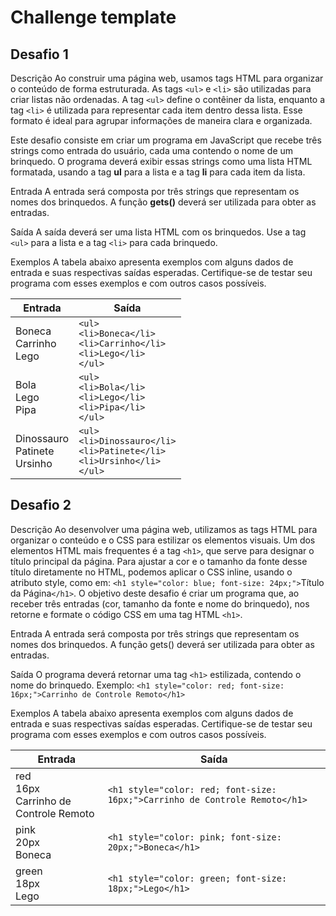# Challenge template
## Desafio 1
Descrição
Ao construir uma página web, usamos tags HTML para organizar o conteúdo de forma estruturada. As tags `<ul>` e `<li>` são utilizadas para criar listas não ordenadas. A tag `<ul>` define o contêiner da lista, enquanto a tag `<li>` é utilizada para representar cada item dentro dessa lista. Esse formato é ideal para agrupar informações de maneira clara e organizada.

Este desafio consiste em criar um programa em JavaScript que recebe três strings como entrada do usuário, cada uma contendo o nome de um brinquedo. O programa deverá exibir essas strings como uma lista HTML formatada, usando a tag **ul** para a lista e a tag **li** para cada item da lista.

Entrada
A entrada será composta por três strings que representam os nomes dos brinquedos. A função **gets()** deverá ser utilizada para obter as entradas.

Saída
A saída deverá ser uma lista HTML com os brinquedos. Use a tag `<ul>` para a lista e a tag `<li>` para cada brinquedo.

Exemplos
A tabela abaixo apresenta exemplos com alguns dados de entrada e suas respectivas saídas esperadas. Certifique-se de testar seu programa com esses exemplos e com outros casos possíveis.

Entrada | Saída
--|--
Boneca<br>Carrinho<br>Lego |`<ul>`<br>`<li>Boneca</li>`<br>`<li>Carrinho</li>`<br>`<li>Lego</li>`<br>`</ul>`
Bola<br>Lego<br>Pipa | `<ul>`<br>`<li>Bola</li>`<br>`<li>Lego</li>`<br>`<li>Pipa</li>`<br>`</ul>`
Dinossauro<br>Patinete<br>Ursinho | `<ul>`<br>`<li>Dinossauro</li>`<br>`<li>Patinete</li>`<br>`<li>Ursinho</li>`<br>`</ul>`
## Desafio 2
Descrição
Ao desenvolver uma página web, utilizamos as tags HTML para organizar o conteúdo e o CSS para estilizar os elementos visuais. Um dos elementos HTML mais frequentes é a tag `<h1>`, que serve para designar o título principal da página. Para ajustar a cor e o tamanho da fonte desse título diretamente no HTML, podemos aplicar o CSS inline, usando o atributo style, como em: `<h1 style="color: blue; font-size: 24px;">`Título da Página`</h1>`.
O objetivo deste desafio é criar um programa que, ao receber três entradas (cor, tamanho da fonte e nome do brinquedo), nos retorne e formate o código CSS em uma tag HTML `<h1>`.

Entrada
A entrada será composta por três strings que representam os nomes dos brinquedos. A função gets() deverá ser utilizada para obter as entradas.

Saída
O programa deverá retornar uma tag `<h1>` estilizada, contendo o nome do brinquedo. Exemplo: `<h1 style="color: red; font-size: 16px;">Carrinho de Controle Remoto</h1>`

Exemplos
A tabela abaixo apresenta exemplos com alguns dados de entrada e suas respectivas saídas esperadas. Certifique-se de testar seu programa com esses exemplos e com outros casos possíveis.

Entrada|Saída
--|--
red<br>16px<br>Carrinho de Controle Remoto | `<h1 style="color: red; font-size: 16px;">Carrinho de Controle Remoto</h1>`
pink<br>20px<br>Boneca | `<h1 style="color: pink; font-size: 20px;">Boneca</h1>`
green<br>18px<br>Lego | `<h1 style="color: green; font-size: 18px;">Lego</h1>`

